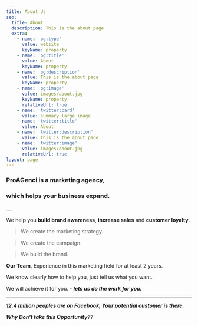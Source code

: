 ```yaml
---
title: About Us
seo:
  title: About
  description: This is the about page
  extra:
    - name: 'og:type'
      value: website
      keyName: property
    - name: 'og:title'
      value: About
      keyName: property
    - name: 'og:description'
      value: This is the about page
      keyName: property
    - name: 'og:image'
      value: images/about.jpg
      keyName: property
      relativeUrl: true
    - name: 'twitter:card'
      value: summary_large_image
    - name: 'twitter:title'
      value: About
    - name: 'twitter:description'
      value: This is the about page
    - name: 'twitter:image'
      value: images/about.jpg
      relativeUrl: true
layout: page
---
```

### **ProAGenci** is a marketing agency,

### which helps your business expand.

....

We help you **build brand awareness**, **increase sales** and **customer loyalty.**

> We create the marketing strategy.

> We create the campaign.

> We build the brand.

**Our Team**, Experience in this marketing field for at least 2 years.

We know clearly how to help you, just tell us what you want.

We will achieve it for you. - ***lets us do the work for you.***

******

***12.4 million peoples are on Facebook, Your potential customer is there.***

***Why Don't take this Opportunity??***
